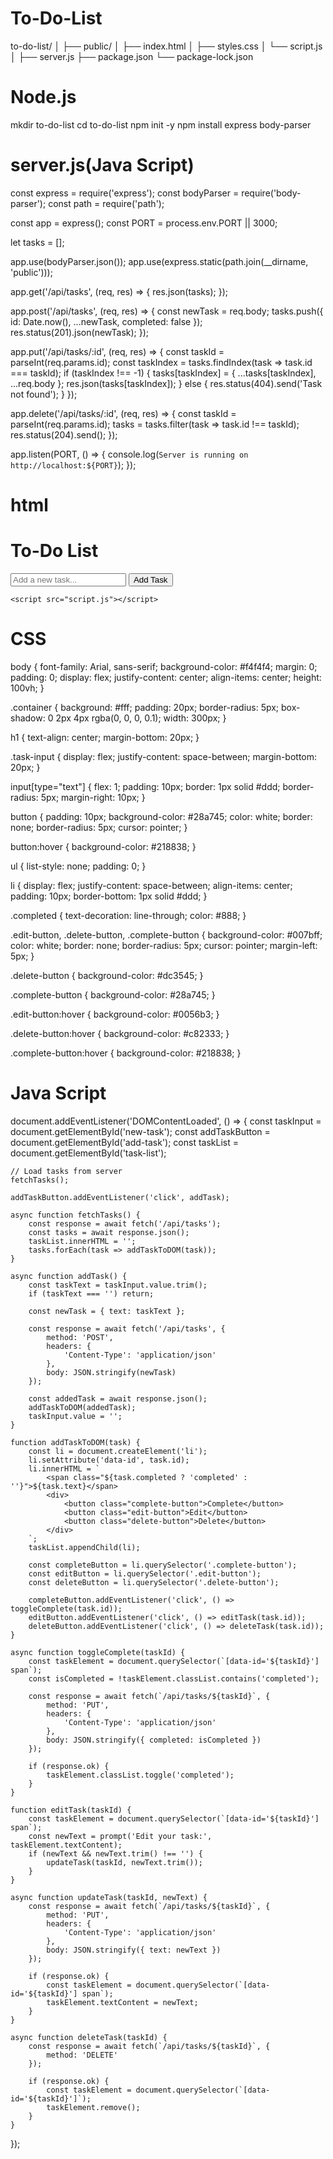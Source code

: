 # To-Do-List
to-do-list/
│
├── public/
│   ├── index.html
│   ├── styles.css
│   └── script.js
│
├── server.js
├── package.json
└── package-lock.json
# Node.js
mkdir to-do-list
cd to-do-list
npm init -y
npm install express body-parser
# server.js(Java Script)

const express = require('express');
const bodyParser = require('body-parser');
const path = require('path');

const app = express();
const PORT = process.env.PORT || 3000;

let tasks = [];

app.use(bodyParser.json());
app.use(express.static(path.join(__dirname, 'public')));

app.get('/api/tasks', (req, res) => {
    res.json(tasks);
});

app.post('/api/tasks', (req, res) => {
    const newTask = req.body;
    tasks.push({ id: Date.now(), ...newTask, completed: false });
    res.status(201).json(newTask);
});

app.put('/api/tasks/:id', (req, res) => {
    const taskId = parseInt(req.params.id);
    const taskIndex = tasks.findIndex(task => task.id === taskId);
    if (taskIndex !== -1) {
        tasks[taskIndex] = { ...tasks[taskIndex], ...req.body };
        res.json(tasks[taskIndex]);
    } else {
        res.status(404).send('Task not found');
    }
});

app.delete('/api/tasks/:id', (req, res) => {
    const taskId = parseInt(req.params.id);
    tasks = tasks.filter(task => task.id !== taskId);
    res.status(204).send();
});

app.listen(PORT, () => {
    console.log(`Server is running on http://localhost:${PORT}`);
});
# html
<!DOCTYPE html>
<html lang="en">
<head>
    <meta charset="UTF-8">
    <meta name="viewport" content="width=device-width, initial-scale=1.0">
    <link rel="stylesheet" href="styles.css">
    <title>To-Do List</title>
</head>
<body>
    <div class="container">
        <h1>To-Do List</h1>
        <div class="task-input">
            <input type="text" id="new-task" placeholder="Add a new task...">
            <button id="add-task">Add Task</button>
        </div>
        <ul id="task-list"></ul>
    </div>

    <script src="script.js"></script>
</body>
</html>

# CSS
body {
    font-family: Arial, sans-serif;
    background-color: #f4f4f4;
    margin: 0;
    padding: 0;
    display: flex;
    justify-content: center;
    align-items: center;
    height: 100vh;
}

.container {
    background: #fff;
    padding: 20px;
    border-radius: 5px;
    box-shadow: 0 2px 4px rgba(0, 0, 0, 0.1);
    width: 300px;
}

h1 {
    text-align: center;
    margin-bottom: 20px;
}

.task-input {
    display: flex;
    justify-content: space-between;
    margin-bottom: 20px;
}

input[type="text"] {
    flex: 1;
    padding: 10px;
    border: 1px solid #ddd;
    border-radius: 5px;
    margin-right: 10px;
}

button {
    padding: 10px;
    background-color: #28a745;
    color: white;
    border: none;
    border-radius: 5px;
    cursor: pointer;
}

button:hover {
    background-color: #218838;
}

ul {
    list-style: none;
    padding: 0;
}

li {
    display: flex;
    justify-content: space-between;
    align-items: center;
    padding: 10px;
    border-bottom: 1px solid #ddd;
}

.completed {
    text-decoration: line-through;
    color: #888;
}

.edit-button, .delete-button, .complete-button {
    background-color: #007bff;
    color: white;
    border: none;
    border-radius: 5px;
    cursor: pointer;
    margin-left: 5px;
}

.delete-button {
    background-color: #dc3545;
}

.complete-button {
    background-color: #28a745;
}

.edit-button:hover {
    background-color: #0056b3;
}

.delete-button:hover {
    background-color: #c82333;
}

.complete-button:hover {
    background-color: #218838;
}

# Java Script

document.addEventListener('DOMContentLoaded', () => {
    const taskInput = document.getElementById('new-task');
    const addTaskButton = document.getElementById('add-task');
    const taskList = document.getElementById('task-list');

    // Load tasks from server
    fetchTasks();

    addTaskButton.addEventListener('click', addTask);

    async function fetchTasks() {
        const response = await fetch('/api/tasks');
        const tasks = await response.json();
        taskList.innerHTML = '';
        tasks.forEach(task => addTaskToDOM(task));
    }

    async function addTask() {
        const taskText = taskInput.value.trim();
        if (taskText === '') return;

        const newTask = { text: taskText };

        const response = await fetch('/api/tasks', {
            method: 'POST',
            headers: {
                'Content-Type': 'application/json'
            },
            body: JSON.stringify(newTask)
        });

        const addedTask = await response.json();
        addTaskToDOM(addedTask);
        taskInput.value = '';
    }

    function addTaskToDOM(task) {
        const li = document.createElement('li');
        li.setAttribute('data-id', task.id);
        li.innerHTML = `
            <span class="${task.completed ? 'completed' : ''}">${task.text}</span>
            <div>
                <button class="complete-button">Complete</button>
                <button class="edit-button">Edit</button>
                <button class="delete-button">Delete</button>
            </div>
        `;
        taskList.appendChild(li);

        const completeButton = li.querySelector('.complete-button');
        const editButton = li.querySelector('.edit-button');
        const deleteButton = li.querySelector('.delete-button');

        completeButton.addEventListener('click', () => toggleComplete(task.id));
        editButton.addEventListener('click', () => editTask(task.id));
        deleteButton.addEventListener('click', () => deleteTask(task.id));
    }

    async function toggleComplete(taskId) {
        const taskElement = document.querySelector(`[data-id='${taskId}'] span`);
        const isCompleted = !taskElement.classList.contains('completed');

        const response = await fetch(`/api/tasks/${taskId}`, {
            method: 'PUT',
            headers: {
                'Content-Type': 'application/json'
            },
            body: JSON.stringify({ completed: isCompleted })
        });

        if (response.ok) {
            taskElement.classList.toggle('completed');
        }
    }

    function editTask(taskId) {
        const taskElement = document.querySelector(`[data-id='${taskId}'] span`);
        const newText = prompt('Edit your task:', taskElement.textContent);
        if (newText && newText.trim() !== '') {
            updateTask(taskId, newText.trim());
        }
    }

    async function updateTask(taskId, newText) {
        const response = await fetch(`/api/tasks/${taskId}`, {
            method: 'PUT',
            headers: {
                'Content-Type': 'application/json'
            },
            body: JSON.stringify({ text: newText })
        });

        if (response.ok) {
            const taskElement = document.querySelector(`[data-id='${taskId}'] span`);
            taskElement.textContent = newText;
        }
    }

    async function deleteTask(taskId) {
        const response = await fetch(`/api/tasks/${taskId}`, {
            method: 'DELETE'
        });

        if (response.ok) {
            const taskElement = document.querySelector(`[data-id='${taskId}']`);
            taskElement.remove();
        }
    }
});

